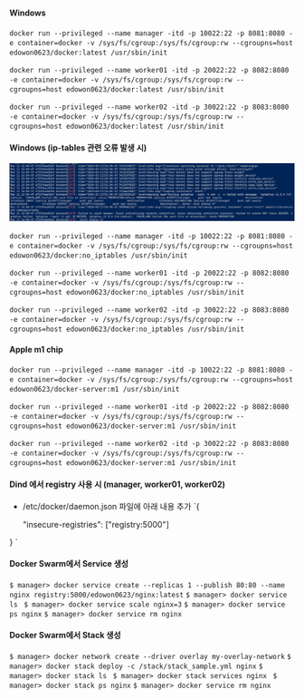 #### Windows 
`docker run --privileged --name manager -itd -p 10022:22 -p 8081:8080 -e container=docker -v /sys/fs/cgroup:/sys/fs/cgroup:rw --cgroupns=host edowon0623/docker:latest /usr/sbin/init`

`docker run --privileged --name worker01 -itd -p 20022:22 -p 8082:8080 -e container=docker -v /sys/fs/cgroup:/sys/fs/cgroup:rw --cgroupns=host edowon0623/docker:latest /usr/sbin/init`

`docker run --privileged --name worker02 -itd -p 30022:22 -p 8083:8080 -e container=docker -v /sys/fs/cgroup:/sys/fs/cgroup:rw --cgroupns=host edowon0623/docker:latest /usr/sbin/init`

#### Windows (ip-tables 관련 오류 발생 시)
![NO_IPTABLES](../images/iptables_error.png)

`docker run --privileged --name manager -itd -p 10022:22 -p 8081:8080 -e container=docker -v /sys/fs/cgroup:/sys/fs/cgroup:rw --cgroupns=host edowon0623/docker:no_iptables /usr/sbin/init`

`docker run --privileged --name worker01 -itd -p 20022:22 -p 8082:8080 -e container=docker -v /sys/fs/cgroup:/sys/fs/cgroup:rw --cgroupns=host edowon0623/docker:no_iptables /usr/sbin/init`

`docker run --privileged --name worker02 -itd -p 30022:22 -p 8083:8080 -e container=docker -v /sys/fs/cgroup:/sys/fs/cgroup:rw --cgroupns=host edowon0623/docker:no_iptables /usr/sbin/init`

#### Apple m1 chip
`docker run --privileged --name manager -itd -p 10022:22 -p 8081:8080 -e container=docker -v /sys/fs/cgroup:/sys/fs/cgroup:rw --cgroupns=host edowon0623/docker-server:m1 /usr/sbin/init`

`docker run --privileged --name worker01 -itd -p 20022:22 -p 8082:8080 -e container=docker -v /sys/fs/cgroup:/sys/fs/cgroup:rw --cgroupns=host edowon0623/docker-server:m1 /usr/sbin/init`

`docker run --privileged --name worker02 -itd -p 30022:22 -p 8083:8080 -e container=docker -v /sys/fs/cgroup:/sys/fs/cgroup:rw --cgroupns=host edowon0623/docker-server:m1 /usr/sbin/init`

#### Dind 에서 registry 사용 시 (manager, worker01, worker02)
- /etc/docker/daemon.json 파일에 아래 내용 추가
`{

    "insecure-registries": ["registry:5000"]

}
`

#### Docker Swarm에서 Service 생성
`$ manager> docker service create --replicas 1 --publish 80:80 --name nginx registry:5000/edowon0623/nginx:latest`
`$ manager> docker service ls `
`$ manager> docker service scale nginx=3`
`$ manager> docker service ps nginx`
`$ manager> docker service rm nginx`


#### Docker Swarm에서 Stack 생성
`$ manager> docker network create --driver overlay my-overlay-network`
`$ manager> docker stack deploy -c /stack/stack_sample.yml nginx`
`$ manager> docker stack ls `
`$ manager> docker stack services nginx `
`$ manager> docker stack ps nginx`
`$ manager> docker service rm nginx`

